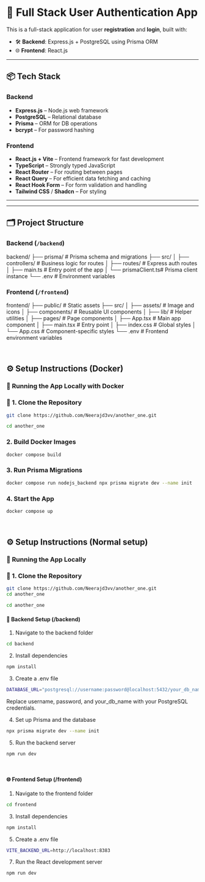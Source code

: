 # 🔐 Full Stack User Authentication App

This is a full-stack application for user **registration** and **login**, built with:

- 🛠 **Backend**: Express.js + PostgreSQL using Prisma ORM
- 🌐 **Frontend**: React.js

---

## 📦 Tech Stack

### Backend
- **Express.js** – Node.js web framework
- **PostgreSQL** – Relational database
- **Prisma** – ORM for DB operations
- **bcrypt** – For password hashing

### Frontend
- **React.js + Vite** – Frontend framework for fast development
- **TypeScript** – Strongly typed JavaScript
- **React Router** – For routing between pages
- **React Query** – For efficient data fetching and caching
- **React Hook Form** – For form validation and handling
- **Tailwind CSS** / **Shadcn**   – For styling

---


---


## 🗂️ Project Structure

### Backend (`/backend`)

backend/
├── prisma/            # Prisma schema and migrations
├── src/
│   ├── controllers/   # Business logic for routes
│   ├── routes/        # Express auth routes
│   ├── main.ts        # Entry point of the app
│   └── prismaClient.ts# Prisma client instance
└── .env               # Environment variables



### Frontend (`/frontend`)

frontend/
├── public/            # Static assets
├── src/
│   ├── assets/        # Image and icons
│   ├── components/    # Reusable UI components
│   ├── lib/           # Helper utilities
│   ├── pages/         # Page components
│   ├── App.tsx        # Main app component
│   ├── main.tsx       # Entry point
│   ├── index.css      # Global styles
│   └── App.css        # Component-specific styles
└── .env               # Frontend environment variables

<br/>

## ⚙️ Setup Instructions (Docker)
### 🐳 Running the App Locally with Docker

### 📁 1. Clone the Repository

```bash
git clone https://github.com/Neerajd3vv/another_one.git
```
```bash
cd another_one
```

### 2. Build Docker Images
```bash
docker compose build
```

### 3. Run Prisma Migrations
```bash
docker compose run nodejs_backend npx prisma migrate dev --name init
```

### 4. Start the App

```bash
docker compose up
```

<br/>


## ⚙️ Setup Instructions (Normal setup)
### 🐳 Running the App Locally 


### 📁 1. Clone the Repository

```bash
git clone https://github.com/Neerajd3vv/another_one.git
cd another_one
```

```bash
cd another_one
```
#### 🔧 Backend Setup (/backend)
1. Navigate to the backend folder
```bash
cd backend
```

2. Install dependencies
```bash
npm install
```



3. Create a .env file
```bash
DATABASE_URL="postgresql://username:password@localhost:5432/your_db_name"
```
Replace username, password, and your_db_name with your PostgreSQL credentials.

4. Set up Prisma and the database
```bash
npx prisma migrate dev --name init
```

5. Run the backend server
```bash
npm run dev
```


<br/>

#### 🌐 Frontend Setup (/frontend)

1. Navigate to the frontend folder
```bash
cd frontend
``` 

3. Install dependencies
```bash
npm install
```
  
5. Create a .env file
```bash
VITE_BACKEND_URL=http://localhost:8383
```
  
7. Run the React development server
```bash
npm run dev
```



